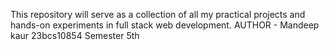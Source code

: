 This repository will serve as a collection of all my practical projects and hands-on experiments in full stack web development.
  AUTHOR - 
Mandeep kaur
23bcs10854
Semester 5th

